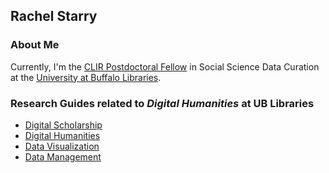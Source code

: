 Rachel Starry
------

### About Me

Currently, I'm the [CLIR Postdoctoral Fellow](https://www.clir.org/fellowships/postdoc/) in Social Science Data Curation at the [University at Buffalo Libraries](https://library.buffalo.edu/).

### Research Guides related to *Digital Humanities* at UB Libraries

* [Digital Scholarship](https://research.lib.buffalo.edu/digital-scholarship)
* [Digital Humanities](https://research.lib.buffalo.edu/dh)
* [Data Visualization](https://research.lib.buffalo.edu/dataviz)
* [Data Management](https://research.lib.buffalo.edu/data-management)
